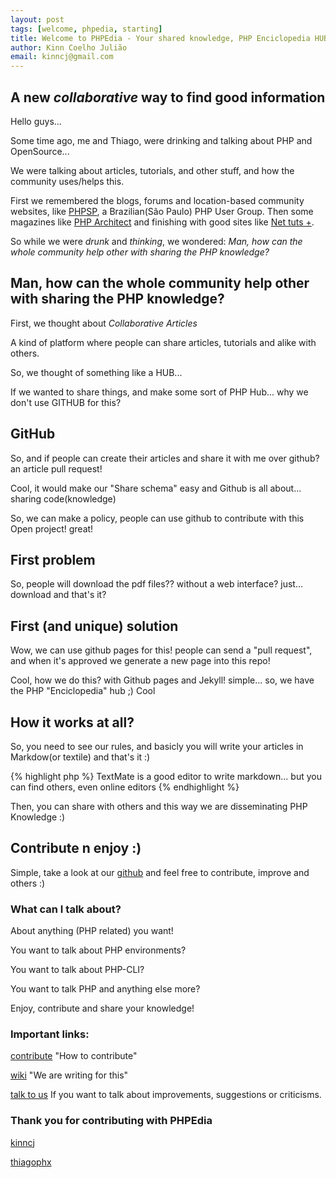 ```yaml
---
layout: post
tags: [welcome, phpedia, starting]
title: Welcome to PHPEdia - Your shared knowledge, PHP Enciclopedia HUB
author: Kinn Coelho Julião
email: kinncj@gmail.com
---
```

## A new _collaborative_ way to find good information
Hello guys...

Some time ago, me and Thiago, were drinking and talking about PHP and OpenSource...

We were talking about articles, tutorials, and other stuff, and how the community uses/helps this.

First we remembered the blogs, forums and location-based community websites, like [PHPSP](http://phpsp.org.br), a Brazilian(São Paulo) PHP User Group. Then some magazines like [PHP Architect](http://www.phparch.com/) and finishing with good sites like [Net tuts +](http://net.tutsplus.com/).

So while we were _drunk_ and _thinking_, we wondered: _Man, how can the whole community help other with sharing the PHP knowledge?_

## Man, how can the whole community help other with sharing the PHP knowledge?
First, we thought about _Collaborative_ _Articles_

A kind of platform where people can share articles, tutorials and alike with others.

So, we thought of something like a HUB...

If we wanted to share things, and make some sort of PHP Hub... why we don't use GITHUB for this?

## GitHub
So, and if people can create their articles and share it with me over github? an article pull request!

Cool, it would make our "Share schema" easy and Github is all about... sharing code(knowledge)

So, we can make a policy, people can use github to contribute with this Open project! great!

## First problem

So, people will download the pdf files?? without a web interface? just... download and that's it?

## First (and unique) solution

Wow, we can use github pages for this! people can send a "pull request", and when it's approved we generate a new page into this repo!

Cool, how we do this? with Github pages and Jekyll! simple... so, we have the PHP "Enciclopedia" hub ;) Cool

## How it works at all?
So, you need to see our rules, and basicly you will write your articles in Markdow(or textile) and that's it :)

{% highlight php %}
TextMate is a good editor to write markdown... but you can find others, even online editors
{% endhighlight %}

Then, you can share with others and this way we are disseminating PHP Knowledge :)

## Contribute n enjoy :)

Simple, take a look at our [github](https://github.com/phpedia/phpedia.github.com) and feel free to contribute, improve and others :)

### What can I talk about?

About anything (PHP related) you want!

You want to talk about PHP environments?

You want to talk about PHP-CLI?

You want to talk PHP and anything else more?

Enjoy, contribute and share your knowledge!

### Important links:

[contribute](http://phpedia.org/contribute.html) "How to contribute"

[wiki](https://github.com/phpedia/phpedia.github.com/wiki) "We are writing for this"

[talk to us](mailto:phpedia@phpedia.org) If you want to talk about improvements, suggestions or criticisms.

### Thank you for contributing with PHPEdia

[kinncj](http://www.kinncj.com.br)

[thiagophx](http://thiagorigo.com)